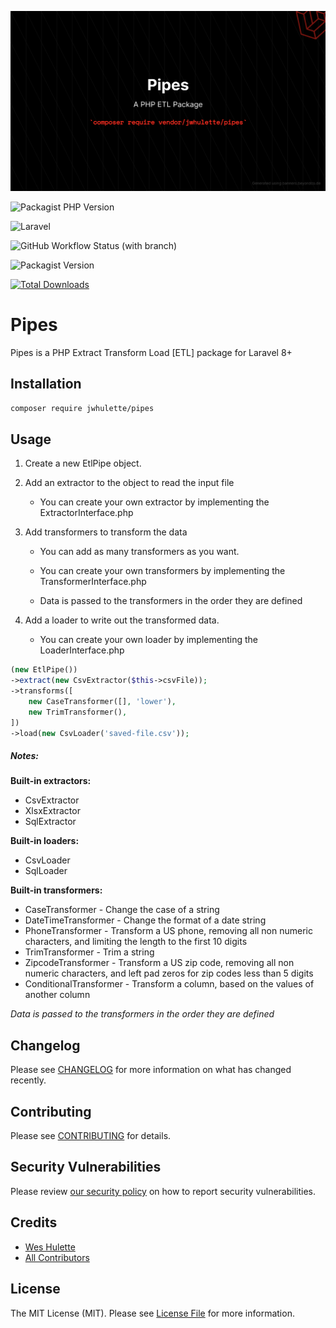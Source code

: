 ![Banner](.github/images/Pipes.png)

![Packagist PHP Version](https://img.shields.io/packagist/dependency-v/jwhulette/pipes/php)

![Laravel](https://img.shields.io/badge/Laravel-9%2B-blue)

![GitHub Workflow Status (with branch)](https://img.shields.io/github/actions/workflow/status/jwhulette/pipes/tests.yml?branch=main)

![Packagist Version](https://img.shields.io/packagist/v/jwhulette/pipes)

[![Total Downloads](https://img.shields.io/packagist/dt/jwhulette/pipes.svg?style=flat-square)](https://packagist.org/packages/jwhulette/pipes)

# Pipes
Pipes is a PHP Extract Transform Load [ETL] package for Laravel 8+

## Installation
```bash
composer require jwhulette/pipes
```

## Usage

1. Create a new EtlPipe object.

1. Add an extractor to the object to read the input file
    - You can create your own extractor by implementing the ExtractorInterface.php

1. Add transformers to transform the data

    - You can add as many transformers as you want.

    - You can create your own transformers by implementing the TransformerInterface.php

    - Data is passed to the transformers in the order they are defined

1. Add a loader to write out the transformed data.

    - You can create your own loader by implementing the LoaderInterface.php

```php
(new EtlPipe())
->extract(new CsvExtractor($this->csvFile));
->transforms([
    new CaseTransformer([], 'lower'),
    new TrimTransformer(),
])
->load(new CsvLoader('saved-file.csv'));
```

##### Notes:
**Built-in extractors:**
* CsvExtractor
* XlsxExtractor
* SqlExtractor

**Built-in loaders:**
* CsvLoader
* SqlLoader

**Built-in transformers:**
* CaseTransformer - Change the case of a string
* DateTimeTransformer - Change the format of a date string
* PhoneTransformer - Transform a US phone, removing all non numeric characters, and limiting the length to the first 10 digits
* TrimTransformer - Trim a string
* ZipcodeTransformer - Transform a US zip code, removing all non numeric characters, and left pad zeros for zip codes less than 5 digits
* ConditionalTransformer - Transform a column, based on the values of another column

*Data is passed to the transformers in the order they are defined*
## Changelog

Please see [CHANGELOG](CHANGELOG.md) for more information on what has changed recently.

## Contributing

Please see [CONTRIBUTING](.github/CONTRIBUTING.md) for details.

## Security Vulnerabilities

Please review [our security policy](../../security/policy) on how to report security vulnerabilities.

## Credits

- [Wes Hulette](https://github.com/jwhulette)
- [All Contributors](../../contributors)

## License

The MIT License (MIT). Please see [License File](LICENSE.md) for more information.

